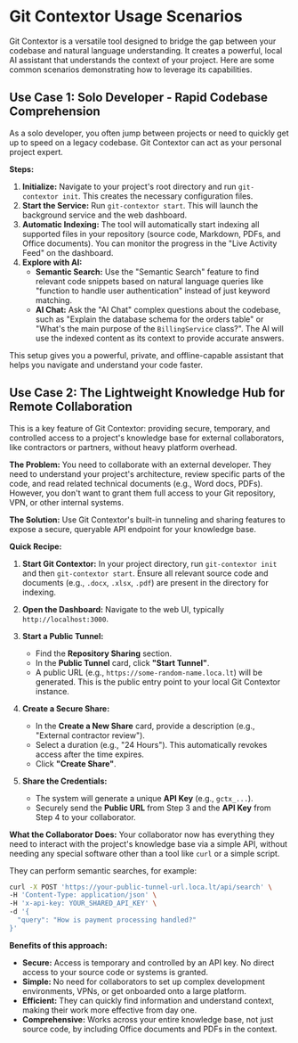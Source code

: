 # Git Contextor Usage Scenarios

Git Contextor is a versatile tool designed to bridge the gap between your codebase and natural language understanding. It creates a powerful, local AI assistant that understands the context of your project. Here are some common scenarios demonstrating how to leverage its capabilities.

## Use Case 1: Solo Developer - Rapid Codebase Comprehension

As a solo developer, you often jump between projects or need to quickly get up to speed on a legacy codebase. Git Contextor can act as your personal project expert.

**Steps:**

1.  **Initialize:** Navigate to your project's root directory and run `git-contextor init`. This creates the necessary configuration files.
2.  **Start the Service:** Run `git-contextor start`. This will launch the background service and the web dashboard.
3.  **Automatic Indexing:** The tool will automatically start indexing all supported files in your repository (source code, Markdown, PDFs, and Office documents). You can monitor the progress in the "Live Activity Feed" on the dashboard.
4.  **Explore with AI:**
    *   **Semantic Search:** Use the "Semantic Search" feature to find relevant code snippets based on natural language queries like "function to handle user authentication" instead of just keyword matching.
    *   **AI Chat:** Ask the "AI Chat" complex questions about the codebase, such as "Explain the database schema for the orders table" or "What's the main purpose of the `BillingService` class?". The AI will use the indexed content as its context to provide accurate answers.

This setup gives you a powerful, private, and offline-capable assistant that helps you navigate and understand your code faster.

## Use Case 2: The Lightweight Knowledge Hub for Remote Collaboration

This is a key feature of Git Contextor: providing secure, temporary, and controlled access to a project's knowledge base for external collaborators, like contractors or partners, without heavy platform overhead.

**The Problem:**
You need to collaborate with an external developer. They need to understand your project's architecture, review specific parts of the code, and read related technical documents (e.g., Word docs, PDFs). However, you don't want to grant them full access to your Git repository, VPN, or other internal systems.

**The Solution:**
Use Git Contextor's built-in tunneling and sharing features to expose a secure, queryable API endpoint for your knowledge base.

**Quick Recipe:**

1.  **Start Git Contextor:** In your project directory, run `git-contextor init` and then `git-contextor start`. Ensure all relevant source code and documents (e.g., `.docx`, `.xlsx`, `.pdf`) are present in the directory for indexing.

2.  **Open the Dashboard:** Navigate to the web UI, typically `http://localhost:3000`.

3.  **Start a Public Tunnel:**
    *   Find the **Repository Sharing** section.
    *   In the **Public Tunnel** card, click **"Start Tunnel"**.
    *   A public URL (e.g., `https://some-random-name.loca.lt`) will be generated. This is the public entry point to your local Git Contextor instance.

4.  **Create a Secure Share:**
    *   In the **Create a New Share** card, provide a description (e.g., "External contractor review").
    *   Select a duration (e.g., "24 Hours"). This automatically revokes access after the time expires.
    *   Click **"Create Share"**.

5.  **Share the Credentials:**
    *   The system will generate a unique **API Key** (e.g., `gctx_...`).
    *   Securely send the **Public URL** from Step 3 and the **API Key** from Step 4 to your collaborator.

**What the Collaborator Does:**
Your collaborator now has everything they need to interact with the project's knowledge base via a simple API, without needing any special software other than a tool like `curl` or a simple script.

They can perform semantic searches, for example:

```bash
curl -X POST 'https://your-public-tunnel-url.loca.lt/api/search' \
-H 'Content-Type: application/json' \
-H 'x-api-key: YOUR_SHARED_API_KEY' \
-d '{
  "query": "How is payment processing handled?"
}'
```

**Benefits of this approach:**

*   **Secure:** Access is temporary and controlled by an API key. No direct access to your source code or systems is granted.
*   **Simple:** No need for collaborators to set up complex development environments, VPNs, or get onboarded onto a large platform.
*   **Efficient:** They can quickly find information and understand context, making their work more effective from day one.
*   **Comprehensive:** Works across your entire knowledge base, not just source code, by including Office documents and PDFs in the context.

